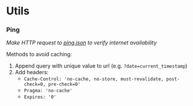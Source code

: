# Utils

### Ping
<i>Make HTTP request to [ping.json](https://raw.githubusercontent.com/AntonioStipic/utils/master/ping/ping.json) to verify internet availability</i>

Methods to avoid caching:
1. Append query with unique value to url (e.g. `?date=current_timestamp`)
2. Add headers:
    - `Cache-Control: 'no-cache, no-store, must-revalidate, post-check=0, pre-check=0'`
    - `Pragma: 'no-cache'`
    - `Expires: '0'`
                       

